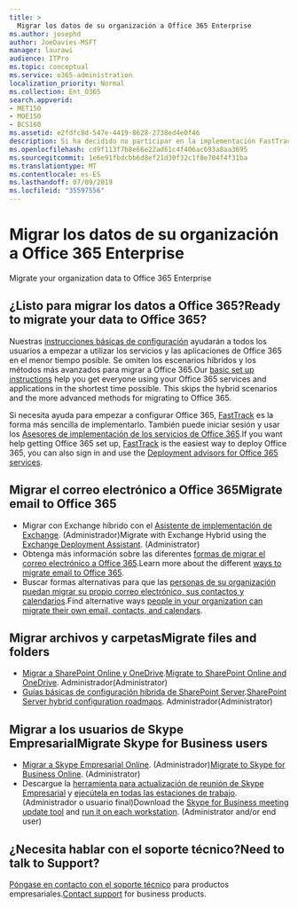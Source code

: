 ```yaml
---
title: >
  Migrar los datos de su organización a Office 365 Enterprise
ms.author: josephd
author: JoeDavies-MSFT
manager: laurawi
audience: ITPro
ms.topic: conceptual
ms.service: o365-administration
localization_priority: Normal
ms.collection: Ent_O365
search.appverid:
- MET150
- MOE150
- BCS160
ms.assetid: e2fdfc8d-547e-4419-8628-2738ed4e0f46
description: Si ha decidido no participar en la implementación FastTrack y está listo para migrar datos a Office 365, este es el lugar ideal para empezar.
ms.openlocfilehash: cd9f113f7b8e66e22ad61c4f406ac693a8aa3695
ms.sourcegitcommit: 1e6e91fbdcbb6d8ef21d30f32c1f8e704f4f31ba
ms.translationtype: MT
ms.contentlocale: es-ES
ms.lasthandoff: 07/09/2019
ms.locfileid: "35597556"
---
```

# <a name="migrate-your-organization-data-to-office-365-enterprise"></a><span data-ttu-id="6f467-103">Migrar los datos de su organización a Office 365 Enterprise
</span><span class="sxs-lookup"><span data-stu-id="6f467-103">Migrate your organization data to Office 365 Enterprise</span></span>

## <a name="ready-to-migrate-your-data-to-office-365"></a><span data-ttu-id="6f467-104">¿Listo para migrar los datos a Office 365?</span><span class="sxs-lookup"><span data-stu-id="6f467-104">Ready to migrate your data to Office 365?</span></span>

<span data-ttu-id="6f467-p101">Nuestras [instrucciones básicas de configuración](https://support.office.com/article/Set-up-Office-365-for-business-6a3a29a0-e616-4713-99d1-15eda62d04fa) ayudarán a todos los usuarios a empezar a utilizar los servicios y las aplicaciones de Office 365 en el menor tiempo posible. Se omiten los escenarios híbridos y los métodos más avanzados para migrar a Office 365.</span><span class="sxs-lookup"><span data-stu-id="6f467-p101">Our [basic set up instructions](https://support.office.com/article/Set-up-Office-365-for-business-6a3a29a0-e616-4713-99d1-15eda62d04fa) help you get everyone using your Office 365 services and applications in the shortest time possible. This skips the hybrid scenarios and the more advanced methods for migrating to Office 365.</span></span> 
  
<span data-ttu-id="6f467-107">Si necesita ayuda para empezar a configurar Office 365, [FastTrack](https://fasttrack.microsoft.com/office) es la forma más sencilla de implementarlo. También puede iniciar sesión y usar los [Asesores de implementación de los servicios de Office 365](deployment-advisors-for-office-365.md).</span><span class="sxs-lookup"><span data-stu-id="6f467-107">If you want help getting Office 365 set up, [FastTrack](https://fasttrack.microsoft.com/office) is the easiest way to deploy Office 365, you can also sign in and use the [Deployment advisors for Office 365 services](deployment-advisors-for-office-365.md).</span></span>

## <a name="migrate-email-to-office-365"></a><span data-ttu-id="6f467-108">Migrar el correo electrónico a Office 365</span><span class="sxs-lookup"><span data-stu-id="6f467-108">Migrate email to Office 365</span></span>
- <span data-ttu-id="6f467-p102">Migrar con Exchange híbrido con el [Asistente de implementación de Exchange](https://technet.microsoft.com/exdeploy2013). (Administrador)</span><span class="sxs-lookup"><span data-stu-id="6f467-p102">Migrate with Exchange Hybrid using the [Exchange Deployment Assistant](https://technet.microsoft.com/exdeploy2013). (Administrator)</span></span>
- <span data-ttu-id="6f467-111">Obtenga más información sobre las diferentes [formas de migrar el correo electrónico a Office 365](https://support.office.com/article/Ways-to-migrate-multiple-email-accounts-to-Office-365-0a4913fe-60fb-498f-9155-a86516418842).</span><span class="sxs-lookup"><span data-stu-id="6f467-111">Learn more about the different [ways to migrate email to Office 365](https://support.office.com/article/Ways-to-migrate-multiple-email-accounts-to-Office-365-0a4913fe-60fb-498f-9155-a86516418842).</span></span>
- <span data-ttu-id="6f467-112">Buscar formas alternativas para que las [personas de su organización puedan migrar su propio correo electrónico, sus contactos y calendarios](https://support.office.com/article/Migrate-email-and-contacts-to-Office-365-for-business-a3e3bddb-582e-4133-8670-e61b9f58627e).</span><span class="sxs-lookup"><span data-stu-id="6f467-112">Find alternative ways [people in your organization can migrate their own email, contacts, and calendars](https://support.office.com/article/Migrate-email-and-contacts-to-Office-365-for-business-a3e3bddb-582e-4133-8670-e61b9f58627e).</span></span>

## <a name="migrate-files-and-folders"></a><span data-ttu-id="6f467-113">Migrar archivos y carpetas</span><span class="sxs-lookup"><span data-stu-id="6f467-113">Migrate files and folders</span></span>
- <span data-ttu-id="6f467-114">[Migrar a SharePoint Online y OneDrive](https://docs.microsoft.com/sharepointmigration/migrate-to-sharepoint-online).</span><span class="sxs-lookup"><span data-stu-id="6f467-114">[Migrate to SharePoint Online and OneDrive](https://docs.microsoft.com/sharepointmigration/migrate-to-sharepoint-online).</span></span> <span data-ttu-id="6f467-115">Administrador</span><span class="sxs-lookup"><span data-stu-id="6f467-115">(Administrator)</span></span>
- <span data-ttu-id="6f467-116">[Guías básicas de configuración híbrida de SharePoint Server](https://docs.microsoft.com/SharePoint/hybrid/configuration-roadmaps).</span><span class="sxs-lookup"><span data-stu-id="6f467-116">[SharePoint Server hybrid configuration roadmaps](https://docs.microsoft.com/SharePoint/hybrid/configuration-roadmaps).</span></span> <span data-ttu-id="6f467-117">Administrador</span><span class="sxs-lookup"><span data-stu-id="6f467-117">(Administrator)</span></span>

## <a name="migrate-skype-for-business-users"></a><span data-ttu-id="6f467-118">Migrar a los usuarios de Skype Empresarial</span><span class="sxs-lookup"><span data-stu-id="6f467-118">Migrate Skype for Business users</span></span>
- <span data-ttu-id="6f467-p105">[Migrar a Skype Empresarial Online](https://technet.microsoft.com/library/jj204969.aspx). (Administrador)</span><span class="sxs-lookup"><span data-stu-id="6f467-p105">[Migrate to Skype for Business Online](https://technet.microsoft.com/library/jj204969.aspx). (Administrator)</span></span>
- <span data-ttu-id="6f467-p106">Descargue la [herramienta para actualización de reunión de Skype Empresarial](https://www.microsoft.com/en-us/download/details.aspx?id=51659) y [ejecútela en todas las estaciones de trabajo](https://support.office.com/article/Meeting-Update-Tool-for-Skype-for-Business-and-Lync-2b525fe6-ed0f-4331-b533-c31546fcf4d4). (Administrador o usuario final)</span><span class="sxs-lookup"><span data-stu-id="6f467-p106">Download the [Skype for Business meeting update tool](https://www.microsoft.com/en-us/download/details.aspx?id=51659) and [run it on each workstation](https://support.office.com/article/Meeting-Update-Tool-for-Skype-for-Business-and-Lync-2b525fe6-ed0f-4331-b533-c31546fcf4d4). (Administrator and/or end user)</span></span>
  
## <a name="need-to-talk-to-support"></a><span data-ttu-id="6f467-123">¿Necesita hablar con el soporte técnico?</span><span class="sxs-lookup"><span data-stu-id="6f467-123">Need to talk to Support?</span></span>
<span data-ttu-id="6f467-124">[Póngase en contacto con el soporte técnico](https://support.office.com/article/32a17ca7-6fa0-4870-8a8d-e25ba4ccfd4b) para productos empresariales.</span><span class="sxs-lookup"><span data-stu-id="6f467-124">[Contact support](https://support.office.com/article/32a17ca7-6fa0-4870-8a8d-e25ba4ccfd4b) for business products.</span></span>
